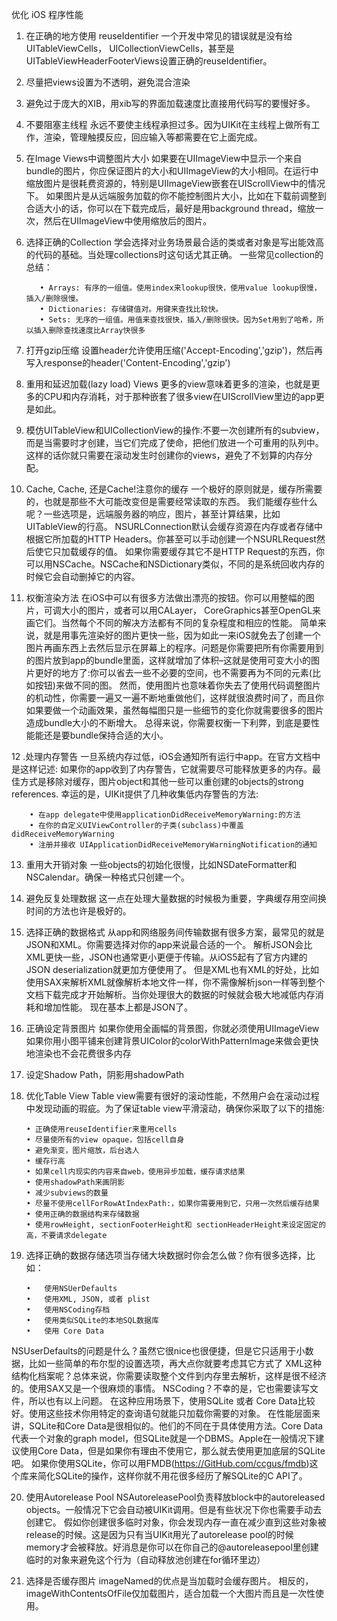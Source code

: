 优化 iOS 程序性能

1. 在正确的地方使用 reuseIdentifier
一个开发中常见的错误就是没有给UITableViewCells， UICollectionViewCells，甚至是UITableViewHeaderFooterViews设置正确的reuseIdentifier。

2. 尽量把views设置为不透明，避免混合渲染

3. 避免过于庞大的XIB，用xib写的界面加载速度比直接用代码写的要慢好多。

4. 不要阻塞主线程
永远不要使主线程承担过多。因为UIKit在主线程上做所有工作，渲染，管理触摸反应，回应输入等都需要在它上面完成。

5. 在Image Views中调整图片大小
如果要在UIImageView中显示一个来自bundle的图片，你应保证图片的大小和UIImageView的大小相同。在运行中缩放图片是很耗费资源的，特别是UIImageView嵌套在UIScrollView中的情况下。
如果图片是从远端服务加载的你不能控制图片大小，比如在下载前调整到合适大小的话，你可以在下载完成后，最好是用background thread，缩放一次，然后在UIImageView中使用缩放后的图片。

6. 选择正确的Collection
学会选择对业务场景最合适的类或者对象是写出能效高的代码的基础。当处理collections时这句话尤其正确。
一些常见collection的总结：

          • Arrays: 有序的一组值。使用index来lookup很快，使用value lookup很慢，插入/删除很慢。
          • Dictionaries: 存储键值对。用键来查找比较快。
          • Sets: 无序的一组值。用值来查找很快，插入/删除很快。因为Set用到了哈希，所以插入删除查找速度比Array快很多

7. 打开gzip压缩
设置header允许使用压缩('Accept-Encoding','gzip')，然后再写入response的header('Content-Encoding','gzip') 

8. 重用和延迟加载(lazy load) Views
更多的view意味着更多的渲染，也就是更多的CPU和内存消耗，对于那种嵌套了很多view在UIScrollView里边的app更是如此。

9. 模仿UITableView和UICollectionView的操作:不要一次创建所有的subview，而是当需要时才创建，当它们完成了使命，把他们放进一个可重用的队列中。
这样的话你就只需要在滚动发生时创建你的views，避免了不划算的内存分配。

10. Cache, Cache, 还是Cache!注意你的缓存
一个极好的原则就是，缓存所需要的，也就是那些不大可能改变但是需要经常读取的东西。
我们能缓存些什么呢？一些选项是，远端服务器的响应，图片，甚至计算结果，比如UITableView的行高。
NSURLConnection默认会缓存资源在内存或者存储中根据它所加载的HTTP Headers。你甚至可以手动创建一个NSURLRequest然后使它只加载缓存的值。
如果你需要缓存其它不是HTTP Request的东西，你可以用NSCache。NSCache和NSDictionary类似，不同的是系统回收内存的时候它会自动删掉它的内容。

11. 权衡渲染方法
在iOS中可以有很多方法做出漂亮的按钮。你可以用整幅的图片，可调大小的图片，或者可以用CALayer， CoreGraphics甚至OpenGL来画它们。当然每个不同的解决方法都有不同的复杂程度和相应的性能。
简单来说，就是用事先渲染好的图片更快一些，因为如此一来iOS就免去了创建一个图片再画东西上去然后显示在屏幕上的程序。问题是你需要把所有你需要用到的图片放到app的bundle里面，这样就增加了体积–这就是使用可变大小的图片更好的地方了:你可以省去一些不必要的空间，也不需要再为不同的元素(比如按钮)来做不同的图。
然而，使用图片也意味着你失去了使用代码调整图片的机动性，你需要一遍又一遍不断地重做他们，这样就很浪费时间了，而且你如果要做一个动画效果，虽然每幅图只是一些细节的变化你就需要很多的图片造成bundle大小的不断增大。
总得来说，你需要权衡一下利弊，到底是要性能能还是要bundle保持合适的大小。

12 .处理内存警告
一旦系统内存过低，iOS会通知所有运行中app。在官方文档中是这样记述:
如果你的app收到了内存警告，它就需要尽可能释放更多的内存。最佳方式是移除对缓存，图片object和其他一些可以重创建的objects的strong references.
幸运的是，UIKit提供了几种收集低内存警告的方法:

        • 在app delegate中使用applicationDidReceiveMemoryWarning:的方法
        • 在你的自定义UIViewController的子类(subclass)中覆盖didReceiveMemoryWarning
        • 注册并接收 UIApplicationDidReceiveMemoryWarningNotification的通知

13. 重用大开销对象
一些objects的初始化很慢，比如NSDateFormatter和NSCalendar。确保一种格式只创建一个。

14. 避免反复处理数据
这一点在处理大量数据的时候极为重要，字典缓存用空间换时间的方法也许是极好的。

15. 选择正确的数据格式
从app和网络服务间传输数据有很多方案，最常见的就是JSON和XML。你需要选择对你的app来说最合适的一个。
解析JSON会比XML更快一些，JSON也通常更小更便于传输。从iOS5起有了官方内建的JSON deserialization就更加方便使用了。
但是XML也有XML的好处，比如使用SAX来解析XML就像解析本地文件一样，你不需像解析json一样等到整个文档下载完成才开始解析。当你处理很大的数据的时候就会极大地减低内存消耗和增加性能。
现在基本上都是JSON了。

16. 正确设定背景图片
如果你使用全画幅的背景图，你就必须使用UIImageView
如果你用小图平铺来创建背景UIColor的colorWithPatternImage来做会更快地渲染也不会花费很多内存

17. 设定Shadow Path，阴影用shadowPath

18. 优化Table View
Table view需要有很好的滚动性能，不然用户会在滚动过程中发现动画的瑕疵。为了保证table view平滑滚动，确保你采取了以下的措施:

        • 正确使用reuseIdentifier来重用cells
        • 尽量使所有的view opaque，包括cell自身
        • 避免渐变，图片缩放，后台选人
        • 缓存行高
        • 如果cell内现实的内容来自web，使用异步加载，缓存请求结果
        • 使用shadowPath来画阴影
        • 减少subviews的数量
        • 尽量不使用cellForRowAtIndexPath:，如果你需要用到它，只用一次然后缓存结果
        • 使用正确的数据结构来存储数据
        • 使用rowHeight, sectionFooterHeight和 sectionHeaderHeight来设定固定的高，不要请求delegate
        
19. 选择正确的数据存储选项当存储大块数据时你会怎么做？你有很多选择，比如：

        •   使用NSUerDefaults
        •   使用XML, JSON, 或者 plist
        •   使用NSCoding存档
        •   使用类似SQLite的本地SQL数据库
        •   使用 Core Data
NSUserDefaults的问题是什么？虽然它很nice也很便捷，但是它只适用于小数据，比如一些简单的布尔型的设置选项，再大点你就要考虑其它方式了
XML这种结构化档案呢？总体来说，你需要读取整个文件到内存里去解析，这样是很不经济的。使用SAX又是一个很麻烦的事情。
NSCoding？不幸的是，它也需要读写文件，所以也有以上问题。
在这种应用场景下，使用SQLite 或者 Core Data比较好。使用这些技术你用特定的查询语句就能只加载你需要的对象。
在性能层面来讲，SQLite和Core Data是很相似的。他们的不同在于具体使用方法。Core Data代表一个对象的graph model，但SQLite就是一个DBMS。Apple在一般情况下建议使用Core Data，但是如果你有理由不使用它，那么就去使用更加底层的SQLite吧。
如果你使用SQLite，你可以用FMDB(https://GitHub.com/ccgus/fmdb)这个库来简化SQLite的操作，这样你就不用花很多经历了解SQLite的C API了。

20. 使用Autorelease Pool
NSAutoreleasePool负责释放block中的autoreleased objects。一般情况下它会自动被UIKit调用。但是有些状况下你也需要手动去创建它。
假如你创建很多临时对象，你会发现内存一直在减少直到这些对象被release的时候。这是因为只有当UIKit用光了autorelease pool的时候memory才会被释放。好消息是你可以在你自己的@autoreleasepool里创建临时的对象来避免这个行为（自动释放池创建在for循环里边）

21. 选择是否缓存图片
imageNamed的优点是当加载时会缓存图片。
相反的，imageWithContentsOfFile仅加载图片，适合加载一个大图片而且是一次性使用。





